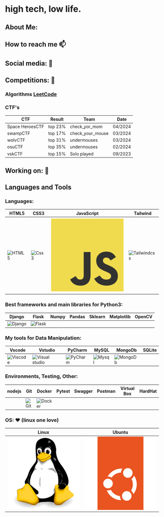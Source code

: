 # high tech, low life.

## About Me: 

## How to reach me :mailbox:

## Social media: 📡  


## Competitions: 🥇

### Algorithms [LeetCode](https://leetcode.com/sammorozov/)

### CTF's

| CTF | Result | Team | Date |
|-----|-----|-----|-----|
|Space HeroesCTF| top 23% | check_yor_mom |04/2024|
|swampCTF|top 17%|check_your_mouse |03/2024|
|wolvCTF|top 31%| undermouses|03/2024|
|osuCTF|top 35%| undermouses |02/2024|
|vskCTF|top 15%| Solo played |09/2023|

## Working on: 🚀



## Languages and Tools 

### Languages:
| HTML5 | CSS3 | JavaScript | Tailwind |
|----------|----------|----------|-----|
| ![HTML5](https://cdn.jsdelivr.net/gh/devicons/devicon@latest/icons/html5/html5-original.svg) | ![Css3](https://cdn.jsdelivr.net/gh/devicons/devicon@latest/icons/css3/css3-original.svg) | ![JavaScript](https://github.com/devicons/devicon/blob/master/icons/javascript/javascript-original.svg) |![Tailwindcss](https://cdn.jsdelivr.net/gh/devicons/devicon@latest/icons/tailwindcss/tailwindcss-original.svg)|

### Best frameworks and main libraries for Python3:

| Django | Flask | Numpy | Pandas | Sklearn | Matplotlib | OpenCV |
|----------|----------|----------|----------|----------|----------|----------|
| ![Django](https://cdn.jsdelivr.net/gh/devicons/devicon@latest/icons/django/django-plain.svg)|![Flask](https://cdn.jsdelivr.net/gh/devicons/devicon@latest/icons/flask/flask-original.svg)|

### My tools for Data Manipulation:

| Vscode | Vstudio | PyCharm | MySQL | MongoDb | SQLite |
|----------|----------|----------|----------|----------|----------|
|![Viscode](https://cdn.jsdelivr.net/gh/devicons/devicon@latest/icons/vscode/vscode-original.svg) |![Visual studio](https://cdn.jsdelivr.net/gh/devicons/devicon@latest/icons/visualstudio/visualstudio-original.svg)| ![PyCharm](https://cdn.jsdelivr.net/gh/devicons/devicon@latest/icons/pycharm/pycharm-original.svg)| ![Mysql](https://cdn.jsdelivr.net/gh/devicons/devicon@latest/icons/mysql/mysql-original.svg)| ![MongoDb](https://cdn.jsdelivr.net/gh/devicons/devicon@latest/icons/mongodb/mongodb-original.svg)|

### Environments, Testing, Other:

| nodejs | Git | Docker | Pytest | Swagger | Postman | Virtual Box| HardHat |
|----------|----------|----------|----------|----------|----------|----------|----------|
| | ![Git](https://cdn.jsdelivr.net/gh/devicons/devicon@latest/icons/git/git-original.svg)| ![Docker](https://cdn.jsdelivr.net/gh/devicons/devicon@latest/icons/docker/docker-original.svg)|

### OS: ❤️ (linux one love)

| Linux | Ubuntu |
|----------|----------|
| ![Linux](https://github.com/devicons/devicon/blob/master/icons/linux/linux-original.svg) | ![Ubuntu](https://github.com/devicons/devicon/blob/master/icons/ubuntu/ubuntu-original.svg) |

